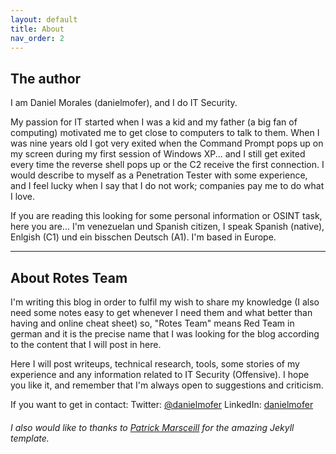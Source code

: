 ```yaml
---
layout: default
title: About
nav_order: 2
---
```


## The author
I am Daniel Morales (danielmofer), and I do IT Security.

My passion for IT started when I was a kid and my father (a big fan of computing) motivated me to get close to computers to talk to them.
When I was nine years old I got very exited when the Command Prompt pops up on my screen during my first session of Windows XP... and I still get exited every time the reverse shell pops up or the C2 receive the first connection. I would describe to myself as a Penetration Tester with some experience, and I feel lucky when I say that I do not work; companies pay me to do what I love.

If you are reading this looking for some personal information or OSINT task, here you are... I'm venezuelan und Spanish citizen, I speak Spanish (native), Enlgish (C1) und ein bisschen Deutsch (A1). I'm based in Europe.

---

## About Rotes Team

I'm writing this blog in order to fulfil my wish to share my knowledge (I also need some notes easy to get whenever I need them and what better than having and online cheat sheet) so, "Rotes Team" means Red Team in german and it is the precise name that I was looking for the blog according to the content that I will post in here.

Here I will post writeups, technical research, tools, some stories of my experience and any information related to IT Security (Offensive). I hope you like it, and remember that I'm always open to suggestions and criticism.

If you want to get in contact:
Twitter: [@danielmofer](https://twitter.com/danielmofer)
LinkedIn: [danielmofer](https://www.linkedin.com/in/danielmofer)



###### I also would like to thanks to [Patrick Marsceill](https://www.thismodernweb.com) for the amazing Jekyll template.
